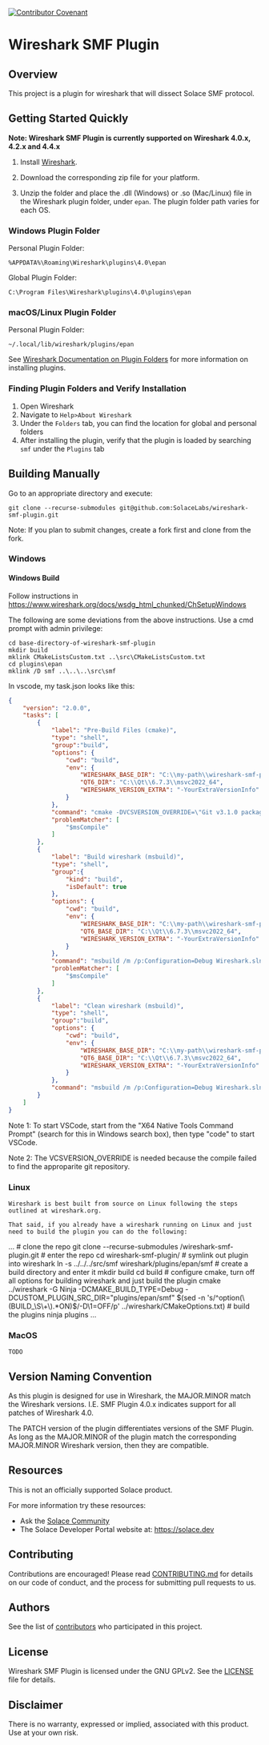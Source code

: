 [![Contributor Covenant](https://img.shields.io/badge/Contributor%20Covenant-v2.0%20adopted-ff69b4.svg)](CODE_OF_CONDUCT.md)

# Wireshark SMF Plugin

## Overview
This project is a plugin for wireshark that will dissect Solace SMF protocol.

## Getting Started Quickly

**Note: Wireshark SMF Plugin is currently supported on Wireshark 4.0.x, 4.2.x and 4.4.x**

1. Install [Wireshark](https://www.wireshark.org/download.html).

2. Download the corresponding zip file for your platform.

3. Unzip the folder and place the .dll (Windows) or .so (Mac/Linux) file in the Wireshark plugin folder, under `epan`. The plugin folder path varies for each OS.

### Windows Plugin Folder
Personal Plugin Folder:

`%APPDATA%\Roaming\Wireshark\plugins\4.0\epan`

Global Plugin Folder:

`C:\Program Files\Wireshark\plugins\4.0\plugins\epan`

### macOS/Linux Plugin Folder
Personal Plugin Folder:

`~/.local/lib/wireshark/plugins/epan`

See [Wireshark Documentation on Plugin Folders](https://www.wireshark.org/docs/wsug_html_chunked/ChPluginFolders.html) for more information on installing plugins.

### Finding Plugin Folders and Verify Installation

1. Open Wireshark
2. Navigate to `Help>About Wireshark`
3. Under the `Folders` tab, you can find the location for global and personal folders
4. After installing the plugin, verify that the plugin is loaded by searching `smf` under the `Plugins` tab

## Building Manually
Go to an appropriate directory and execute:
```
git clone --recurse-submodules git@github.com:SolaceLabs/wireshark-smf-plugin.git
```
Note: If you plan to submit changes, create a fork first and clone from the fork.

### Windows
#### Windows Build
Follow instructions in https://www.wireshark.org/docs/wsdg_html_chunked/ChSetupWindows

The following are some deviations from the above instructions.
Use a cmd prompt with admin privilege:
```
cd base-directory-of-wireshark-smf-plugin
mkdir build
mklink CMakeListsCustom.txt ..\src\CMakeListsCustom.txt
cd plugins\epan
mklink /D smf ..\..\..\src\smf
```
In vscode, my task.json looks like this:
```json
{
	"version": "2.0.0",
	"tasks": [
        {
            "label": "Pre-Build Files (cmake)",
            "type": "shell",
            "group":"build",
            "options": {
                "cwd": "build",
                "env": {
                    "WIRESHARK_BASE_DIR": "C:\\my-path\\wireshark-smf-plugin",
                    "QT6_DIR": "C:\\Qt\\6.7.3\\msvc2022_64",
                    "WIRESHARK_VERSION_EXTRA": "-YourExtraVersionInfo"
                }
            },
            "command": "cmake -DVCSVERSION_OVERRIDE=\"Git v3.1.0 packaged as 3.1.0-1\" -G “Visual Studio 17 2022” -A x64 ..\\wireshark",
            "problemMatcher": [
                "$msCompile"
            ]
        },
        {
            "label": "Build wireshark (msbuild)",
            "type": "shell",
            "group":{
                "kind": "build",
                "isDefault": true
            },
            "options": {
                "cwd": "build",
                "env": {
                    "WIRESHARK_BASE_DIR": "C:\\my-path\\wireshark-smf-plugin",
                    "QT6_BASE_DIR": "C:\\Qt\\6.7.3\\msvc2022_64",
                    "WIRESHARK_VERSION_EXTRA": "-YourExtraVersionInfo"
                }
            },
            "command": "msbuild /m /p:Configuration=Debug Wireshark.sln",
            "problemMatcher": [
                "$msCompile"
            ]
        },
        {
            "label": "Clean wireshark (msbuild)",
            "type": "shell",
            "group":"build",
            "options": {
                "cwd": "build",
                "env": {
                    "WIRESHARK_BASE_DIR": "C:\\my-path\\wireshark-smf-plugin",
                    "QT6_BASE_DIR": "C:\\Qt\\6.7.3\\msvc2022_64",
                    "WIRESHARK_VERSION_EXTRA": "-YourExtraVersionInfo"
                }
            },
            "command": "msbuild /m /p:Configuration=Debug Wireshark.sln /t:Clean"
        }
	]
}
```

Note 1: To start VSCode, start from the "X64 Native Tools Command Prompt" (search for this in Windows search box), then type "code" to start VSCode.

Note 2: The VCSVERSION_OVERRIDE is needed because the compile failed to find the approparite git repository.

### Linux
    Wireshark is best built from source on Linux following the steps outlined at wireshark.org.

    That said, if you already have a wireshark running on Linux and just need to build the plugin you can do the following:
...
    # clone the repo
    git clone --recurse-submodules <your-fork>/wireshark-smf-plugin.git
    # enter the repo
    cd wireshark-smf-plugin/
    # symlink out plugin into wireshark 
    ln -s ../../../src/smf wireshark/plugins/epan/smf
    # create a build directory and enter it
    mkdir build
    cd build
    # configure cmake,   turn off all options for building wireshark and just build the plugin
    cmake ../wireshark -G Ninja -DCMAKE_BUILD_TYPE=Debug -DCUSTOM_PLUGIN_SRC_DIR="plugins/epan/smf" $(sed -n 's/^option(\(BUILD_\S\+\).*ON)$/-D\1=OFF/p' ../wireshark/CMakeOptions.txt)
    # build the plugins
    ninja plugins
...

### MacOS
    TODO

## Version Naming Convention
As this plugin is designed for use in Wireshark, the MAJOR.MINOR match the Wireshark versions. I.E. SMF Plugin 4.0.x indicates support for all patches of Wireshark 4.0.

The PATCH version of the plugin differentiates versions of the SMF Plugin.  As long as the MAJOR.MINOR of the plugin match the corresponding MAJOR.MINOR Wireshark version, then they are compatible.

## Resources
This is not an officially supported Solace product.

For more information try these resources:
- Ask the [Solace Community](https://solace.community)
- The Solace Developer Portal website at: https://solace.dev

## Contributing
Contributions are encouraged! Please read [CONTRIBUTING.md](CONTRIBUTING.md) for details on our code of conduct, and the process for submitting pull requests to us.

## Authors
See the list of [contributors](https://github.com/SolaceLabs/wireshark-smf-plugin/graphs/contributors) who participated in this project.

## License
Wireshark SMF Plugin is licensed under the GNU GPLv2. See the [LICENSE](license.txt) file for details.

## Disclaimer

There is no warranty, expressed or implied, associated with this product.
Use at your own risk.
